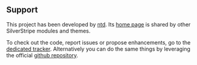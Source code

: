 Support
-------

This project has been developed by [ntd](mailto:ntd@entidi.it). Its
[home page](http://silverstripe.entidi.com/themes) is shared by other
SilverStripe modules and themes.

To check out the code, report issues or propose enhancements, go to the
[dedicated tracker](http://dev.entidi.com/p/silverstrap).
Alternatively you can do the same things by leveraging the official
[github repository](https://github.com/ntd/silverstrap-module).
